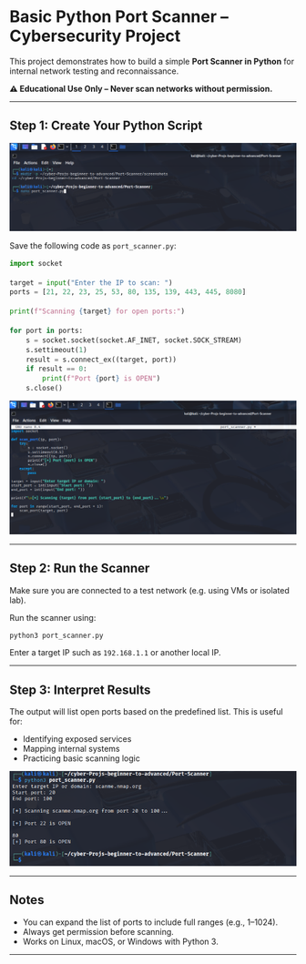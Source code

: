 # Basic Python Port Scanner – Cybersecurity Project

This project demonstrates how to build a simple **Port Scanner in Python** for internal network testing and reconnaissance.

**⚠️ Educational Use Only – Never scan networks without permission.**

---

## Step 1: Create Your Python Script

![Step 0 Screenshot](screenshots/step0.png)


Save the following code as `port_scanner.py`:

```python
import socket

target = input("Enter the IP to scan: ")
ports = [21, 22, 23, 25, 53, 80, 135, 139, 443, 445, 8080]

print(f"Scanning {target} for open ports:")

for port in ports:
    s = socket.socket(socket.AF_INET, socket.SOCK_STREAM)
    s.settimeout(1)
    result = s.connect_ex((target, port))
    if result == 0:
        print(f"Port {port} is OPEN")
    s.close()
```

![Step 1](screenshots/step1.png)


---

## Step 2: Run the Scanner

Make sure you are connected to a test network (e.g. using VMs or isolated lab).

Run the scanner using:

```bash
python3 port_scanner.py
```

Enter a target IP such as `192.168.1.1` or another local IP.



---

## Step 3: Interpret Results

The output will list open ports based on the predefined list. This is useful for:

- Identifying exposed services
- Mapping internal systems
- Practicing basic scanning logic

![Step 2](screenshots/step2.png)


---

## Notes

- You can expand the list of ports to include full ranges (e.g., 1–1024).
- Always get permission before scanning.
- Works on Linux, macOS, or Windows with Python 3.

---

